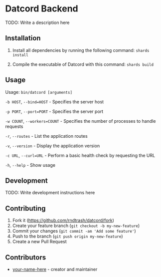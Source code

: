 # Datcord Backend

TODO: Write a description here

## Installation

1. Install all dependencies by running the following command:
`shards install`

2. Compile the executable of Datcord with this command:
`shards build`

## Usage

Usage: `bin/datcord [arguments]`

`-b HOST`, `--bind=HOST` - Specifies the server host

`-p PORT`, `--port=PORT` - Specifies the server port

`-w COUNT`, `--workers=COUNT` - Specifies the number of processes to handle requests

`-r`, `--routes` - List the application routes

`-v`, `--version` - Display the application version

`-c URL`, `--curl=URL` - Perform a basic health check by requesting the URL

`-h`, `--help` - Show usage

## Development

TODO: Write development instructions here

## Contributing

1. Fork it (<https://github.com/rndtrash/datcord/fork>)
2. Create your feature branch (`git checkout -b my-new-feature`)
3. Commit your changes (`git commit -am 'Add some feature'`)
4. Push to the branch (`git push origin my-new-feature`)
5. Create a new Pull Request

## Contributors

- [your-name-here](https://github.com/rndtrash) - creator and maintainer
